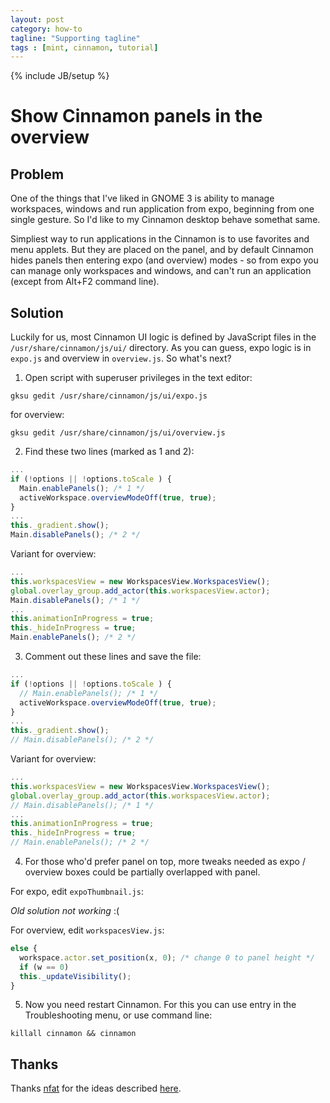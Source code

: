 ```yaml
---
layout: post
category: how-to 
tagline: "Supporting tagline"
tags : [mint, cinnamon, tutorial]
---
```

{% include JB/setup %}

# Show Cinnamon panels in the overview

## Problem

One of the things that I've liked in GNOME 3 is ability to manage workspaces, windows and run application from expo, beginning from one single gesture. So I'd like to my Cinnamon desktop behave somethat same.

Simpliest way to run applications in the Cinnamon is to use favorites and menu applets. But they are placed on the panel, and by default Cinnamon hides panels then entering expo (and overview) modes - so from expo you can manage only workspaces and windows, and can't run an application (except from Alt+F2 command line).

## Solution

Luckily for us, most Cinnamon UI logic is defined by JavaScript files in the `/usr/share/cinnamon/js/ui/` directory. As you can guess, expo logic is in `expo.js` and overview in `overview.js`. So what's next?

1. Open script with superuser privileges in the text editor:

  ```shell
  gksu gedit /usr/share/cinnamon/js/ui/expo.js
  ```
  
  for overview:
  
   ```shell
  gksu gedit /usr/share/cinnamon/js/ui/overview.js
  ```

2. Find these two lines (marked as 1 and 2):

  ```javascript
  ...
  if (!options || !options.toScale ) {
    Main.enablePanels(); /* 1 */
    activeWorkspace.overviewModeOff(true, true);
  }
  ...
  this._gradient.show();
  Main.disablePanels(); /* 2 */
  ```
  
  Variant for overview:
  
  ```javascript
  ...
  this.workspacesView = new WorkspacesView.WorkspacesView();
  global.overlay_group.add_actor(this.workspacesView.actor);
  Main.disablePanels(); /* 1 */
  ...
  this.animationInProgress = true;
  this._hideInProgress = true;
  Main.enablePanels(); /* 2 */
  ```

3. Comment out these lines and save the file:
  
  ```javascript
  ...
  if (!options || !options.toScale ) {
    // Main.enablePanels(); /* 1 */
    activeWorkspace.overviewModeOff(true, true);
  }
  ...
  this._gradient.show();
  // Main.disablePanels(); /* 2 */
  ```
  
  Variant for overview:
  
  ```javascript
  ...
  this.workspacesView = new WorkspacesView.WorkspacesView();
  global.overlay_group.add_actor(this.workspacesView.actor);
  // Main.disablePanels(); /* 1 */
  ...
  this.animationInProgress = true;
  this._hideInProgress = true;
  // Main.enablePanels(); /* 2 */
  ```

4. For those who'd prefer panel on top, more tweaks needed as expo / overview boxes could be partially overlapped with panel. 
  
  For expo, edit `expoThumbnail.js`:

  *Old solution not working* :(  
  
  For overview, edit `workspacesView.js`:

  ```javascript
  else {
    workspace.actor.set_position(x, 0); /* change 0 to panel height */
    if (w == 0)
    this._updateVisibility();
  }
  ```

5. Now you need restart Cinnamon. For this you can use entry in the Troubleshooting menu, or use command line:

  ```shell
  killall cinnamon && cinnamon
  ```
  
## Thanks

Thanks [nfat](https://github.com/nfat) for the ideas described [here](https://github.com/linuxmint/Cinnamon/issues/3001).
